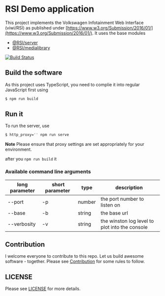# RSI Demo application

This project implements the Volkswagen Infotainment Web Interface (viwi/RSI) as published under [https://www.w3.org/Submission/2016/01/](https://www.w3.org/Submission/2016/01/). It uses the base modules

* [@RSI/server](https://github.com/wzr1337/rsi.server)
* [@RSI/medialibrary](https://github.com/wzr1337/rsi-plugins.medialibrary)


[![Build Status](https://travis-ci.org/wzr1337/rsi.demo.svg?branch=master)](https://travis-ci.org/wzr1337/rsi.demo)

## Build the software
As this project uses TypeScript, you need to complie it into regular JavaScript first using 

```sh
$ npm run build
```

## Run it

To run the server, use

```sh
$ http_proxy='' npm run serve
```

**Note** Please ensure that proxy settings are set appropriately for your environment.

after you `npm run build` it


### Available command line arguments

| long parameter | short parameter | type   | description                                    |
|----------------|-----------------|--------|------------------------------------------------|
| --port         | -p              | number | the port number to listen on                   |
| --base         | -b              | string | the base url                                   |
| --verbosity    | -v              | string | the winston log level to plot into the console |

## Contribution
I welcome everyone to contribute to this repo. Let us build awesome software - together. Please see [Contribution](CONTRIBUTION.md) for some rules to follow.

## LICENSE
Please see [LICENSE](LICENSE) for more details.